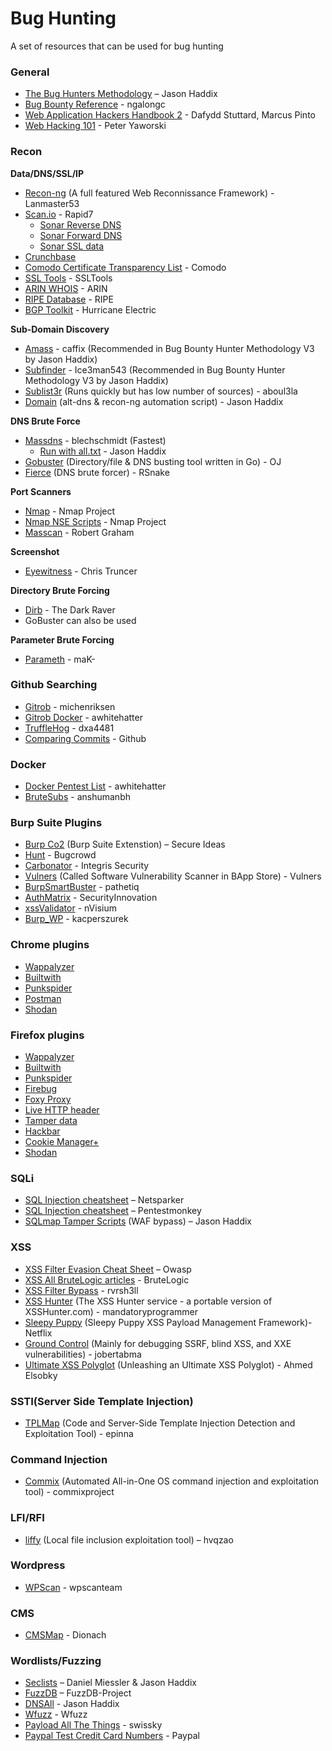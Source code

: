 # Bug Hunting

A set of resources that can be used for bug hunting

### General
* [The Bug Hunters Methodology](https://github.com/jhaddix/tbhm) – Jason Haddix
* [Bug Bounty Reference](https://github.com/ngalongc/bug-bounty-reference) - ngalongc
* [Web Application Hackers Handbook 2](https://www.amazon.com/Web-Application-Hackers-Handbook-Exploiting/dp/1118026470) - Dafydd Stuttard, Marcus Pinto
* [Web Hacking 101](https://leanpub.com/web-hacking-101) - Peter Yaworski

### Recon

**Data/DNS/SSL/IP**

* [Recon-ng](https://bitbucket.org/LaNMaSteR53/recon-ng) (A full featured Web Reconnissance Framework) - Lanmaster53
* [Scan.io](https://scans.io) - Rapid7
  * [Sonar Reverse DNS](https://scans.io/study/sonar.rdns_v2)
  * [Sonar Forward DNS](https://scans.io/study/sonar.fdns_v2)
  * [Sonar SSL data](https://scans.io/study/sonar.ssl)
* [Crunchbase](https://www.crunchbase.com/)
* [Comodo Certificate Transparency List](https://crt.sh/) - Comodo
* [SSL Tools](http://ssltools.com/) - SSLTools
* [ARIN WHOIS](https://whois.arin.net/ui/) - ARIN
* [RIPE Database](https://apps.db.ripe.net/db-web-ui/#/query) - RIPE 
* [BGP Toolkit](https://bgp.he.net/) - Hurricane Electric

**Sub-Domain Discovery**
* [Amass](https://github.com/caffix/amass) - caffix (Recommended in Bug Bounty Hunter Methodology V3 by Jason Haddix)
* [Subfinder](https://github.com/Ice3man543/subfinder) - Ice3man543 (Recommended in Bug Bounty Hunter Methodology V3 by Jason Haddix)
* [Sublist3r](https://github.com/aboul3la/Sublist3r) (Runs quickly but has low number of sources) - aboul3la
* [Domain](https://github.com/jhaddix/domain) (alt-dns & recon-ng automation script) - Jason Haddix

**DNS Brute Force**
* [Massdns](https://github.com/blechschmidt/massdns) - blechschmidt (Fastest)
  * [Run with all.txt](https://gist.github.com/jhaddix/86a06c5dc309d08580a018c66354a056) - Jason Haddix
* [Gobuster](https://github.com/OJ/gobuster) (Directory/file & DNS busting tool written in Go) - OJ
* [Fierce](http://tools.kali.org/information-gathering/fierce) (DNS brute forcer) - RSnake

**Port Scanners**
 * [Nmap](https://nmap.org/download.html) - Nmap Project
 * [Nmap NSE Scripts](https://nmap.org/nsedoc/) - Nmap Project
 * [Masscan](https://github.com/robertdavidgraham/masscan) - Robert Graham

**Screenshot**
 * [Eyewitness](https://github.com/ChrisTruncer/EyeWitness) - Chris Truncer

**Directory Brute Forcing**
* [Dirb](https://tools.kali.org/web-applications/dirb) - The Dark Raver
* GoBuster can also be used

**Parameter Brute Forcing**
* [Parameth](https://github.com/maK-/parameth) - maK-

### Github Searching
* [Gitrob](https://github.com/michenriksen/gitrob) - michenriksen
* [Gitrob Docker](https://github.com/awhitehatter/gitrob-docker) - awhitehatter
* [TruffleHog](https://github.com/dxa4481/truffleHog) - dxa4481
* [Comparing Commits](https://help.github.com/articles/comparing-commits-across-time/) - Github

### Docker

* [Docker Pentest List](https://github.com/awhitehatter/docker-pentest-lists) - awhitehatter
* [BruteSubs](https://github.com/anshumanbh/brutesubs) - anshumanbh

### Burp Suite Plugins
* [Burp Co2](http://burpco2.com/) (Burp Suite Extenstion) – Secure Ideas
* [Hunt](https://github.com/bugcrowd/HUNT) - Bugcrowd
* [Carbonator](https://portswigger.net/bappstore/bapps/details/e3a26fff8e1d401dade52f3a8d42d06b) - Integris Security
* [Vulners](https://github.com/vulnersCom/burp-vulners-scanner) (Called Software Vulnerability Scanner in BApp Store) - Vulners
* [BurpSmartBuster](https://github.com/pathetiq/BurpSmartBuster) - pathetiq
* [AuthMatrix](https://github.com/SecurityInnovation/AuthMatrix) - SecurityInnovation
* [xssValidator](https://github.com/nVisium/xssValidator) - nVisium
* [Burp_WP](https://github.com/kacperszurek/burp_wp) - kacperszurek

### Chrome plugins
* [Wappalyzer](https://chrome.google.com/webstore/detail/wappalyzer/gppongmhjkpfnbhagpmjfkannfbllamg?hl=en)
* [Builtwith](https://chrome.google.com/webstore/detail/builtwith-technology-prof/dapjbgnjinbpoindlpdmhochffioedbn?hl=en)
* [Punkspider](https://chrome.google.com/webstore/detail/punkspider/ejdnmggbihgcgkgppokffmcfkhkdnlop?hl=en)
* [Postman](https://chrome.google.com/webstore/detail/postman/fhbjgbiflinjbdggehcddcbncdddomop?hl=en)
* [Shodan](https://chrome.google.com/webstore/detail/shodan/jjalcfnidlmpjhdfepjhjbhnhkbgleap?hl=en-US)

### Firefox plugins
* [Wappalyzer](https://addons.mozilla.org/en-US/firefox/addon/wappalyzer/)
* [Builtwith](https://addons.mozilla.org/En-us/firefox/addon/builtwith/)
* [Punkspider](https://addons.mozilla.org/en-US/firefox/addon/punkspider/)
* [Firebug](https://addons.mozilla.org/en-US/firefox/addon/firebug/)
* [Foxy Proxy](https://addons.mozilla.org/en-US/firefox/addon/foxyproxy-standard/)
* [Live HTTP header](https://addons.mozilla.org/en-US/firefox/addon/live-http-headers/)
* [Tamper data](https://addons.mozilla.org/en-US/firefox/addon/tamper-data/)
* [Hackbar](https://addons.mozilla.org/en-US/firefox/addon/hackbar/)
* [Cookie Manager+](https://addons.mozilla.org/en-US/firefox/addon/cookies-manager-plus/)
* [Shodan](https://addons.mozilla.org/en-US/firefox/addon/shodan-firefox-addon/)

### SQLi
* [SQL Injection cheatsheet](https://www.netsparker.com/blog/web-security/sql-injection-cheat-sheet/) – Netsparker
* [SQL Injection cheatsheet](http://pentestmonkey.net/cheat-sheet/sql-injection/mysql-sql-injection-cheat-sheet) – Pentestmonkey
* [SQLmap Tamper Scripts](https://forum.bugcrowd.com/t/sqlmap-tamper-scripts-sql-injection-and-waf-bypass/423) (WAF bypass) – Jason Haddix

### XSS
* [XSS Filter Evasion Cheat Sheet](https://www.owasp.org/index.php/XSS_Filter_Evasion_Cheat_Sheet) – Owasp
* [XSS All BruteLogic articles](https://gist.github.com/tfairane/f9b372ff9aeff61758e3eb71e7cbeba6) - BruteLogic
* [XSS Filter Bypass](https://gist.github.com/rvrsh3ll/09a8b933291f9f98e8ec) - rvrsh3ll
* [XSS Hunter](https://github.com/mandatoryprogrammer/xsshunter) (The XSS Hunter service - a portable version of XSSHunter.com) - mandatoryprogrammer
* [Sleepy Puppy](https://github.com/Netflix/sleepy-puppy) (Sleepy Puppy XSS Payload Management Framework)- Netflix
* [Ground Control](https://github.com/jobertabma/ground-control) (Mainly for debugging SSRF, blind XSS, and XXE vulnerabilities) - jobertabma
* [Ultimate XSS Polyglot](https://github.com/0xsobky/HackVault/wiki/Unleashing-an-Ultimate-XSS-Polyglot) (Unleashing an Ultimate XSS Polyglot) - Ahmed Elsobky

### SSTI(Server Side Template Injection)
* [TPLMap](https://github.com/epinna/tplmap) (Code and Server-Side Template Injection Detection and Exploitation Tool) - epinna

### Command Injection
* [Commix](https://github.com/commixproject/commix) (Automated All-in-One OS command injection and exploitation tool) - commixproject

### LFI/RFI
* [liffy](https://github.com/hvqzao/liffy) (Local file inclusion exploitation tool) – hvqzao

### Wordpress

* [WPScan](https://github.com/wpscanteam/wpscan) - wpscanteam

### CMS

* [CMSMap](https://github.com/Dionach/CMSmap) - Dionach

### Wordlists/Fuzzing
* [Seclists](https://github.com/danielmiessler/SecLists) – Daniel Miessler & Jason Haddix
* [FuzzDB](https://github.com/fuzzdb-project/fuzzdb) – FuzzDB-Project
* [DNSAll](https://gist.github.com/jhaddix/86a06c5dc309d08580a018c66354a056) - Jason Haddix
* [Wfuzz](https://github.com/xmendez/wfuzz/tree/master/wordlist) - Wfuzz
* [Payload All The Things](https://github.com/swisskyrepo/PayloadsAllTheThings) - swissky
* [Paypal Test Credit Card Numbers](https://www.paypalobjects.com/en_US/vhelp/paypalmanager_help/credit_card_numbers.htm) - Paypal
